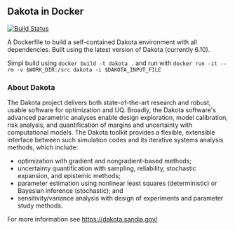 ## Dakota in Docker

[![Build Status](https://travis-ci.com/evanchodora/dakota-docker.svg?branch=master)](https://travis-ci.com/evanchodora/dakota-docker)

A Dockerfile to build a self-contained Dakota environment with all dependencies. Built using the latest version of Dakota (currently 6.10).

Simpl build using `docker build -t dakota .` and run with `docker run -it --rm -v $WORK_DIR:/src dakota -i $DAKOTA_INPUT_FILE` 

### About Dakota

The Dakota project delivers both state-of-the-art research and robust, usable software for optimization and UQ. Broadly, the Dakota software's advanced parametric analyses enable design exploration, model calibration, risk analysis, and quantification of margins and uncertainty with computational models. The Dakota toolkit provides a flexible, extensible interface between such simulation codes and its iterative systems analysis methods, which include:

  - optimization with gradient and nongradient-based methods;
  - uncertainty quantification with sampling, reliability, stochastic expansion, and epistemic methods;
  - parameter estimation using nonlinear least squares (deterministic) or Bayesian inference (stochastic); and
  - sensitivity/variance analysis with design of experiments and parameter study methods.

For more information see https://dakota.sandia.gov/
